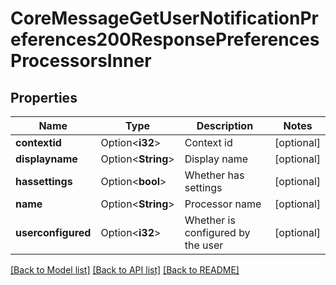 # CoreMessageGetUserNotificationPreferences200ResponsePreferencesProcessorsInner

## Properties

Name | Type | Description | Notes
------------ | ------------- | ------------- | -------------
**contextid** | Option<**i32**> | Context id | [optional]
**displayname** | Option<**String**> | Display name | [optional]
**hassettings** | Option<**bool**> | Whether has settings | [optional]
**name** | Option<**String**> | Processor name | [optional]
**userconfigured** | Option<**i32**> | Whether is configured by the user | [optional]

[[Back to Model list]](../README.md#documentation-for-models) [[Back to API list]](../README.md#documentation-for-api-endpoints) [[Back to README]](../README.md)


